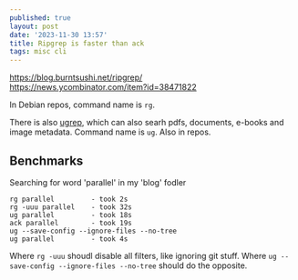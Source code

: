 ```yaml
---
published: true
layout: post
date: '2023-11-30 13:57'
title: Ripgrep is faster than ack
tags: misc cli 
---
```

<https://blog.burntsushi.net/ripgrep/>  
<https://news.ycombinator.com/item?id=38471822>

In Debian repos, command name is `rg`.

There is also [ugrep](https://ugrep.com), which can also searh pdfs, documents, e-books and image metadata. Command name is `ug`. Also in repos.

## Benchmarks

Searching for word 'parallel' in my 'blog' fodler

    rg parallel         - took 2s
    rg -uuu parallel    - took 32s
    ug parallel         - took 18s
    ack parallel        - took 19s
    ug --save-config --ignore-files --no-tree
    ug parallel         - took 4s

Where `rg -uuu` shoudl disable all filters, like ignoring git stuff. Where `ug --save-config --ignore-files --no-tree` should do the opposite.